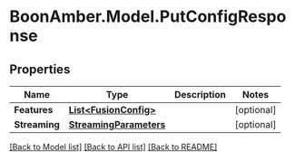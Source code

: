 # BoonAmber.Model.PutConfigResponse
## Properties

Name | Type | Description | Notes
------------ | ------------- | ------------- | -------------
**Features** | [**List&lt;FusionConfig&gt;**](FusionConfig.md) |  | [optional] 
**Streaming** | [**StreamingParameters**](StreamingParameters.md) |  | [optional] 

[[Back to Model list]](../README.md#documentation-for-models) [[Back to API list]](../README.md#documentation-for-api-endpoints) [[Back to README]](../README.md)

